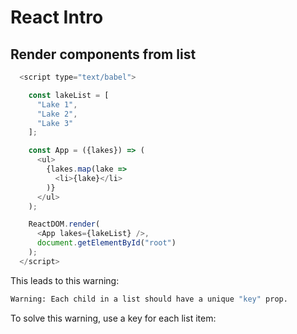 # React Intro

## Render components from list

```javascript
  <script type="text/babel">

    const lakeList = [
      "Lake 1",
      "Lake 2",
      "Lake 3"
    ];

    const App = ({lakes}) => (
      <ul>
        {lakes.map(lake =>
          <li>{lake}</li>
        )}
      </ul>
    );

    ReactDOM.render(
      <App lakes={lakeList} />,
      document.getElementById("root")
    );
  </script>
```

This leads to this warning:

```cmd
Warning: Each child in a list should have a unique "key" prop.
```

To solve this warning, use a key for each list item:

```javascript

```
